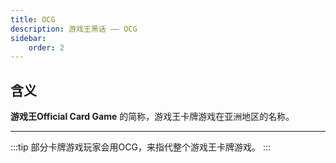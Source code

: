 ```yaml
---
title: OCG
description: 游戏王黑话 —— OCG
sidebar:
    order: 2
---
```


## 含义

**游戏王Official Card Game** 的简称，游戏王卡牌游戏在亚洲地区的名称。

---

:::tip
部分卡牌游戏玩家会用OCG，来指代整个游戏王卡牌游戏。
:::
